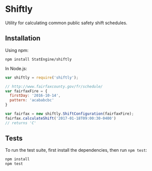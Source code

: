 # Shiftly
Utility for calculating common public safety shift schedules.

## Installation

Using npm:
```
npm install StatEngine/shiftly
```

In Node.js:
```javascript
var shiftly = require('shiftly');

// http://www.fairfaxcounty.gov/fr/schedule/
var fairfaxFire = {
  firstDay: '2016-10-14',
  pattern: 'acababcbc'
}

var fairfax = new shiftly.ShiftConfiguration(fairfaxFire);
fairfax.calculateShift('2017-01-18T09:00:30-0400')
// returns 'C'
```

## Tests
To run the test suite, first install the dependencies, then run `npm test`:

```bash
npm install
npm test
```
